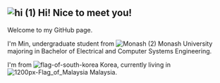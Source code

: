 ## ![hi (1)](https://github.com/minn5707/minn5707/assets/170194593/bcba6497-fe6b-44c8-870d-72524c7bfc8b) Hi! Nice to meet you!
Welcome to my GitHub page.

I'm Min, undergraduate student from ![Monash (2)](https://github.com/minn5707/minn5707/assets/170194593/b5094871-812c-441a-a7ab-e4c47881f165) Monash University majoring in Bachelor of Electrical and Computer Systems Engineering.

I'm from ![flag-of-south-korea](https://github.com/minn5707/minn5707/assets/170194593/5afbb9b2-f660-4feb-b9ac-91a0dfa473e2) Korea, currently living in ![1200px-Flag_of_Malaysia](https://github.com/minn5707/minn5707/assets/170194593/1b8642c4-cb77-4fce-9759-91c8e271bec7) Malaysia.






<!--
**minn5707/minn5707** is a ✨ _special_ ✨ repository because its `README.md` (this file) appears on your GitHub profile.

Here are some ideas to get you started:

- 🔭 I’m currently working on ...
- 🌱 I’m currently learning ...
- 👯 I’m looking to collaborate on ...
- 🤔 I’m looking for help with ...
- 💬 Ask me about ...
- 📫 How to reach me: ...
- 😄 Pronouns: ...
- ⚡ Fun fact: ...
-->
